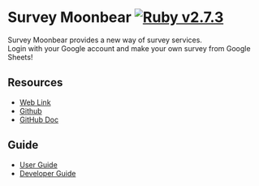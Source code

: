 # Survey Moonbear [![Ruby v2.7.3](https://img.shields.io/badge/Ruby-2.7.3-green)](https://www.ruby-lang.org/en/news/2021/04/05/ruby-2-7-3-released/)

Survey Moonbear provides a new way of survey services.  
Login with your Google account and make your own survey from Google Sheets!



## Resources
- [Web Link](https://moonbear.herokuapp.com/)
- [Github](https://github.com/SurveyMoonBear/SurveyMoonbear_APP)
- [GitHub Doc](doc/README.md)

## Guide
- [User Guide](doc/README.md#user-guide)
- [Developer Guide](doc/README.md#developer-guide)
